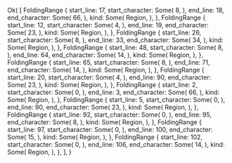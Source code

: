 Ok(
    [
        FoldingRange {
            start_line: 17,
            start_character: Some(
                8,
            ),
            end_line: 18,
            end_character: Some(
                66,
            ),
            kind: Some(
                Region,
            ),
        },
        FoldingRange {
            start_line: 12,
            start_character: Some(
                4,
            ),
            end_line: 19,
            end_character: Some(
                23,
            ),
            kind: Some(
                Region,
            ),
        },
        FoldingRange {
            start_line: 26,
            start_character: Some(
                8,
            ),
            end_line: 33,
            end_character: Some(
                34,
            ),
            kind: Some(
                Region,
            ),
        },
        FoldingRange {
            start_line: 48,
            start_character: Some(
                8,
            ),
            end_line: 64,
            end_character: Some(
                14,
            ),
            kind: Some(
                Region,
            ),
        },
        FoldingRange {
            start_line: 65,
            start_character: Some(
                8,
            ),
            end_line: 71,
            end_character: Some(
                14,
            ),
            kind: Some(
                Region,
            ),
        },
        FoldingRange {
            start_line: 20,
            start_character: Some(
                4,
            ),
            end_line: 90,
            end_character: Some(
                23,
            ),
            kind: Some(
                Region,
            ),
        },
        FoldingRange {
            start_line: 2,
            start_character: Some(
                0,
            ),
            end_line: 3,
            end_character: Some(
                66,
            ),
            kind: Some(
                Region,
            ),
        },
        FoldingRange {
            start_line: 5,
            start_character: Some(
                0,
            ),
            end_line: 90,
            end_character: Some(
                23,
            ),
            kind: Some(
                Region,
            ),
        },
        FoldingRange {
            start_line: 92,
            start_character: Some(
                0,
            ),
            end_line: 95,
            end_character: Some(
                8,
            ),
            kind: Some(
                Region,
            ),
        },
        FoldingRange {
            start_line: 97,
            start_character: Some(
                0,
            ),
            end_line: 100,
            end_character: Some(
                15,
            ),
            kind: Some(
                Region,
            ),
        },
        FoldingRange {
            start_line: 102,
            start_character: Some(
                0,
            ),
            end_line: 106,
            end_character: Some(
                14,
            ),
            kind: Some(
                Region,
            ),
        },
    ],
)